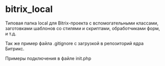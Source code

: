 # bitrix_local
Типовая папка local для Bitrix-проекта с вспомогательными классами, заготовками шаблонов со стилями и скриптами, обработчиками форм, и т.д.

Так же пример файла .gitignore c загрузкой в репозиторий ядра Битрикс.

Примеры подключения в файле init.php